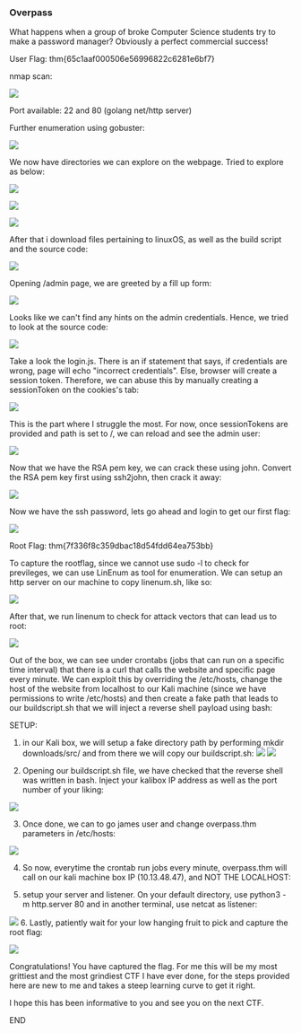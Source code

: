 ### Overpass

What happens when a group of broke Computer Science students try to make a password manager?
Obviously a perfect commercial success!


User Flag:
thm{65c1aaf000506e56996822c6281e6bf7}

nmap scan:

![](../../img/Pasted%20image%2020220825105132.png)

Port available: 22 and 80 (golang net/http server)

Further enumeration using gobuster:

![](../../img/Pasted%20image%2020220825105649.png)

We now have directories we can explore on the webpage. Tried to explore as below:

![](../../img/Pasted%20image%2020220825105538.png)

![](../../img/Pasted%20image%2020220825105551.png)

![](../../img/Pasted%20image%2020220825105605.png)

After that i download files pertaining to linuxOS, as well as the build script and the source code:

![](../../img/Pasted%20image%2020220825105701.png)

Opening /admin page, we are greeted by a fill up form:

![](../../img/Pasted%20image%2020220825105739.png)

Looks like we can't find any hints on the admin credentials. Hence, we tried to look at the source code:

![](../../img/Pasted%20image%2020220825105837.png)

Take a look the login.js. There is an if statement that says, if credentials are wrong, page will echo "incorrect credentials". Else, browser will create a session token. Therefore, we can abuse this by manually creating a sessionToken on the cookies's tab:

![](../../img/Pasted%20image%2020220825110036.png)

This is the part where I struggle the most. For now, once sessionTokens are provided and path is set to /, we can reload and see the admin user:

![](../../img/Pasted%20image%2020220825110424.png)

Now that we have the RSA pem key, we can crack these using john. Convert the RSA pem key first using ssh2john, then crack it away:

![](../../img/Pasted%20image%2020220825110712.png)

Now we have the ssh password, lets go ahead and login to get our first flag:

![](../../img/Pasted%20image%2020220825110829.png)


Root Flag:
thm{7f336f8c359dbac18d54fdd64ea753bb}

To capture the rootflag, since we cannot use sudo -l to check for previleges, we can use LinEnum as tool for enumeration. We can setup an http server on our machine to copy linenum.sh, like so:

![](../../img/Pasted%20image%2020220825111137.png)

After that, we run linenum to check for attack vectors that can lead us to root:

![](../../img/Pasted%20image%2020220825111415.png)

Out of the box, we can see under crontabs (jobs that can run on a specific time interval) that there is a curl that calls the website and specific page every minute. We can exploit this by overriding the /etc/hosts, change the host of the website from localhost to our Kali machine (since we have permissions to write /etc/hosts) and then create a fake path that leads to our buildscript.sh that we will inject a reverse shell payload using bash:

SETUP:

1. in our Kali box, we will setup a fake directory path by performing mkdir downloads/src/ and from there we will copy our buildscript.sh:
![](../../img/Pasted%20image%2020220825111818.png)
![](../../img/Pasted%20image%2020220825111835.png)

2. Opening our buildscript.sh file, we have checked that the reverse shell was written in bash. Inject your kalibox IP address as well as the port number of your liking:

![](../../img/Pasted%20image%2020220825111912.png)


3. Once done, we can to go james user and change overpass.thm parameters in /etc/hosts:

![](../../img/Pasted%20image%2020220825112034.png)

4. So now, everytime the crontab run jobs every minute, overpass.thm will call on our kali machine box IP (10.13.48.47), and NOT THE LOCALHOST:

5. setup your server and listener. On your default directory, use python3 -m http.server 80 and in another terminal, use netcat as listener:

![](../../img/Pasted%20image%2020220825112322.png)
6. Lastly, patiently wait for your low hanging fruit to pick and capture the root flag:

![](../../img/Pasted%20image%2020220825112403.png)

Congratulations! You have captured the flag.
For me this will be my most grittiest and the most grindiest CTF I have ever done, for the steps provided here are new to me and takes a steep learning curve to get it right. 

I hope this has been informative to you and see you on the next CTF.


END